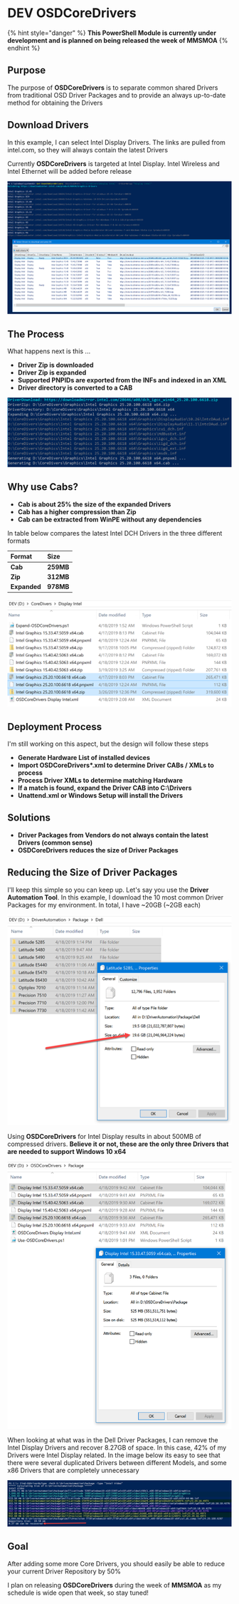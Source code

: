 # DEV OSDCoreDrivers

{% hint style="danger" %}
**This PowerShell Module is currently under development and is planned on being released the week of MMSMOA**
{% endhint %}

## Purpose

The purpose of **OSDCoreDrivers** is to separate common shared Drivers from traditional OSD Driver Packages and to provide an always up-to-date method for obtaining the Drivers

## Download Drivers

In this example, I can select Intel Display Drivers.  The links are pulled from intel.com, so they will always contain the latest Drivers

Currently **OSDCoreDrivers** is targeted at Intel Display.  Intel Wireless and Intel Ethernet will be added before release

![](.gitbook/assets/image%20%2857%29.png)

## The Process

What happens next is this ...

* **Driver Zip is downloaded**
* **Driver Zip is expanded**
* **Supported PNPIDs are exported from the INFs and indexed in an XML**
* **Driver directory is converted to a CAB**

![](.gitbook/assets/image%20%28301%29.png)

## Why use Cabs?

* **Cab is about 25% the size of the expanded Drivers**
* **Cab has a higher compression than Zip**
* **Cab can be extracted from WinPE without any dependencies**

In table below compares the latest Intel DCH Drivers in the three different formats

| **Format** | **Size** |
| :--- | :--- |
| **Cab** | **259MB** |
| **Zip** | **312MB** |
| **Expanded** | **978MB** |

![](.gitbook/assets/image%20%28329%29.png)

## Deployment Process

I'm still working on this aspect, but the design will follow these steps

* **Generate Hardware List of installed devices**
* **Import OSDCoreDrivers\*.xml to determine Driver CABs / XMLs to process**
* **Process Driver XMLs to determine matching Hardware**
* **If a match is found, expand the Driver CAB into C:\Drivers**
* **Unattend.xml or Windows Setup will install the Drivers**

## Solutions

* **Driver Packages from Vendors do not always contain the latest Drivers \(common sense\)**
* **OSDCoreDrivers reduces the size of Driver Packages**

## Reducing the Size of Driver Packages

I'll keep this simple so you can keep up.  Let's say you use the **Driver Automation Tool**.  In this example, I download the 10 most common Driver Packages for my environment.  In total, I have ~20GB \(~2GB each\)

![](.gitbook/assets/image%20%28163%29.png)

Using **OSDCoreDrivers** for Intel Display results in about 500MB of compressed drivers.  **Believe it or not, these are the only three Drivers that are needed to support Windows 10 x64**

![](.gitbook/assets/image%20%28129%29.png)

When looking at what was in the Dell Driver Packages, I can remove the Intel Display Drivers and recover 8.27GB of space.  In this case, 42% of my Drivers were Intel Display related.  In the image below its easy to see that there were several duplicated Drivers between different Models, and some x86 Drivers that are completely unnecessary

![](.gitbook/assets/image%20%28197%29.png)

## Goal

After adding some more Core Drivers, you should easily be able to reduce your current Driver Repository by 50%

I plan on releasing **OSDCoreDrivers** during the week of **MMSMOA** as my schedule is wide open that week, so stay tuned!

